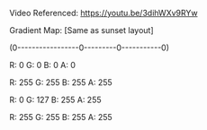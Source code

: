 Video Referenced: https://youtu.be/3dihWXv9RYw

Gradient Map: [Same as sunset layout]

(0-----------------0---------0-----------0)

R: 0 G: 0 B: 0 A: 0

R: 255 G: 255 B: 255 A: 255

R: 0 G: 127 B: 255 A: 255

R: 255 G: 255 B: 255 A: 255
